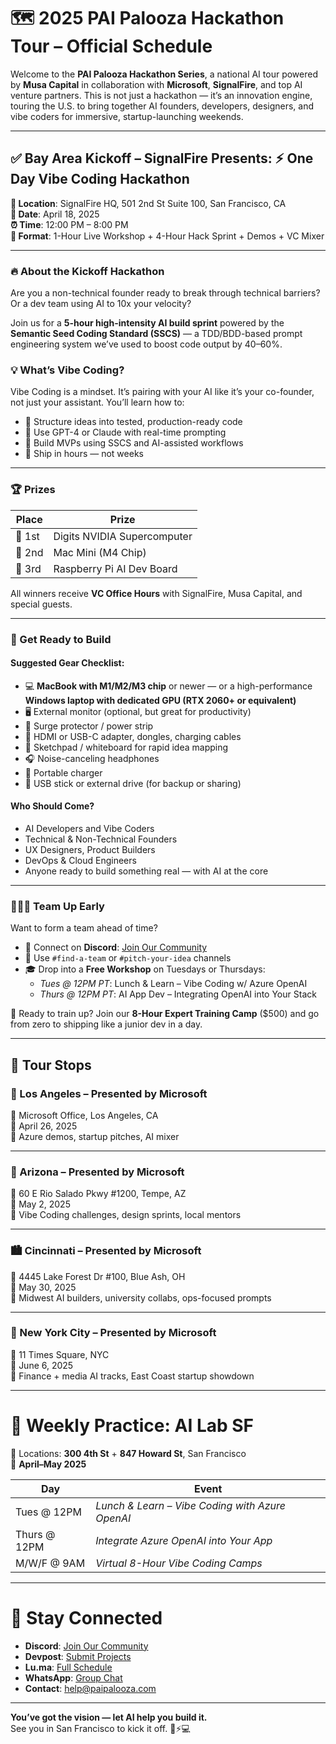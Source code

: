 # 🗺️ 2025 PAI Palooza Hackathon Tour – Official Schedule

Welcome to the **PAI Palooza Hackathon Series**, a national AI tour powered by **Musa Capital** in collaboration with **Microsoft**, **SignalFire**, and top AI venture partners. This is not just a hackathon — it’s an innovation engine, touring the U.S. to bring together AI founders, developers, designers, and vibe coders for immersive, startup-launching weekends.

---

## ✅ Bay Area Kickoff – SignalFire Presents: ⚡ One Day Vibe Coding Hackathon
**📍 Location**: SignalFire HQ, 501 2nd St Suite 100, San Francisco, CA  
**📅 Date**: April 18, 2025  
**⏰ Time**: 12:00 PM – 8:00 PM  
**🎤 Format**: 1-Hour Live Workshop + 4-Hour Hack Sprint + Demos + VC Mixer

---

### 🔥 About the Kickoff Hackathon

Are you a non-technical founder ready to break through technical barriers? Or a dev team using AI to 10x your velocity?

Join us for a **5-hour high-intensity AI build sprint** powered by the **Semantic Seed Coding Standard (SSCS)** — a TDD/BDD-based prompt engineering system we’ve used to boost code output by 40–60%.

### 💡 What’s Vibe Coding?

Vibe Coding is a mindset. It’s pairing with your AI like it’s your co-founder, not just your assistant. You’ll learn how to:

- 🔧 Structure ideas into tested, production-ready code  
- 🤖 Use GPT-4 or Claude with real-time prompting  
- 🚀 Build MVPs using SSCS and AI-assisted workflows  
- 🎯 Ship in hours — not weeks

---

### 🏆 Prizes

| Place       | Prize                                |
|-------------|---------------------------------------|
| 🥇 1st       | Digits NVIDIA Supercomputer           |
| 🥈 2nd       | Mac Mini (M4 Chip)                    |
| 🥉 3rd       | Raspberry Pi AI Dev Board             |

All winners receive **VC Office Hours** with SignalFire, Musa Capital, and special guests.

---

### 🧠 Get Ready to Build

#### Suggested Gear Checklist:
- 💻 **MacBook with M1/M2/M3 chip** or newer — or a high-performance **Windows laptop with dedicated GPU (RTX 2060+ or equivalent)**
- 🖥️ External monitor (optional, but great for productivity)
- 🔌 Surge protector / power strip
- 🔌 HDMI or USB-C adapter, dongles, charging cables
- 📝 Sketchpad / whiteboard for rapid idea mapping
- 🎧 Noise-canceling headphones
- 🔋 Portable charger
- 💾 USB stick or external drive (for backup or sharing)

#### Who Should Come?
- AI Developers and Vibe Coders  
- Technical & Non-Technical Founders  
- UX Designers, Product Builders  
- DevOps & Cloud Engineers  
- Anyone ready to build something real — with AI at the core

---

### 🧑‍🤝‍🧑 Team Up Early

Want to form a team ahead of time?

- 🤝 Connect on **Discord**: [Join Our Community](https://discord.gg/tAC7EZ3JKf)
- 💬 Use `#find-a-team` or `#pitch-your-idea` channels
- 🎓 Drop into a **Free Workshop** on Tuesdays or Thursdays:
  - *Tues @ 12PM PT*: Lunch & Learn – Vibe Coding w/ Azure OpenAI  
  - *Thurs @ 12PM PT*: AI App Dev – Integrating OpenAI into Your Stack  

🎯 Ready to train up? Join our **8-Hour Expert Training Camp** ($500) and go from zero to shipping like a junior dev in a day.

---

## 🎉 Tour Stops

### 🚦 Los Angeles – Presented by Microsoft
**📍** Microsoft Office, Los Angeles, CA  
**📅** April 26, 2025  
**🎤** Azure demos, startup pitches, AI mixer

---

### 🌵 Arizona – Presented by Microsoft  
**📍** 60 E Rio Salado Pkwy #1200, Tempe, AZ  
**📅** May 2, 2025  
**🎤** Vibe Coding challenges, design sprints, local mentors

---

### 🏙️ Cincinnati – Presented by Microsoft  
**📍** 4445 Lake Forest Dr #100, Blue Ash, OH  
**📅** May 30, 2025  
**🎤** Midwest AI builders, university collabs, ops-focused prompts

---

### 🗽 New York City – Presented by Microsoft  
**📍** 11 Times Square, NYC  
**📅** June 6, 2025  
**🎤** Finance + media AI tracks, East Coast startup showdown

---

# 🌁 Weekly Practice: AI Lab SF

📍 Locations: **300 4th St** + **847 Howard St**, San Francisco  
📆 **April–May 2025**

| Day         | Event                                              |
|-------------|----------------------------------------------------|
| Tues @ 12PM | *Lunch & Learn – Vibe Coding with Azure OpenAI*   |
| Thurs @ 12PM| *Integrate Azure OpenAI into Your App*            |
| M/W/F @ 9AM | *Virtual 8-Hour Vibe Coding Camps*                |

---

# 📡 Stay Connected

- **Discord**: [Join Our Community](https://discord.gg/tAC7EZ3JKf)  
- **Devpost**: [Submit Projects](http://devpost.com/paipalooza)  
- **Lu.ma**: [Full Schedule](https://lu.ma/2svuyacm)  
- **WhatsApp**: [Group Chat](https://chat.whatsapp.com/JY7HNAQVlb3BzJDbcKO5kv)  
- **Contact**: [help@paipalooza.com](mailto:help@paipalooza.com)

---

**You’ve got the vision — let AI help you build it.**  
See you in San Francisco to kick it off. 🧠⚡💻
